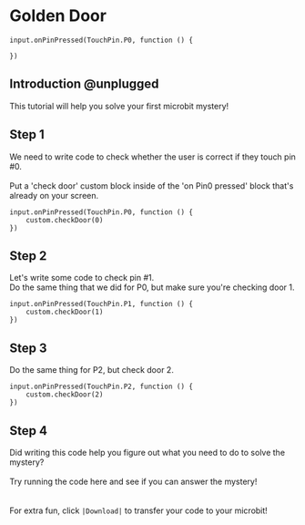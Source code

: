 # Golden Door

```template
input.onPinPressed(TouchPin.P0, function () {
     
})
```

## Introduction @unplugged

This tutorial will help you solve your first microbit mystery!

<!-- > ## Step 1 @fullscreen

Drag an 'on Pin0 pressed' block into the work area.

```blocks
input.onPinPressed(TouchPin.P0, function () {
     
})
```
-->

## Step 1 

We need to write code to check whether the user is correct if they touch pin #0.
<br/><br/>
Put a 'check door' custom block inside of the 'on Pin0 pressed' block that's already on your screen.

```blocks
input.onPinPressed(TouchPin.P0, function () {
    custom.checkDoor(0)
})
```

## Step 2 

Let's write some code to check pin #1.<br/>
Do the same thing that we did for P0, but make sure you're checking door 1.

```blocks
input.onPinPressed(TouchPin.P1, function () {
    custom.checkDoor(1)
})
```

## Step 3 

Do the same thing for P2, but check door 2.

```blocks
input.onPinPressed(TouchPin.P2, function () {
    custom.checkDoor(2)
})
```

## Step 4

Did writing this code help you figure out what you need to do to solve the mystery?
<br/><br/>
Try running the code here and see if you can answer the mystery!  
<br/><br/>
For extra fun, click ``|Download|`` to transfer your code to your microbit!
